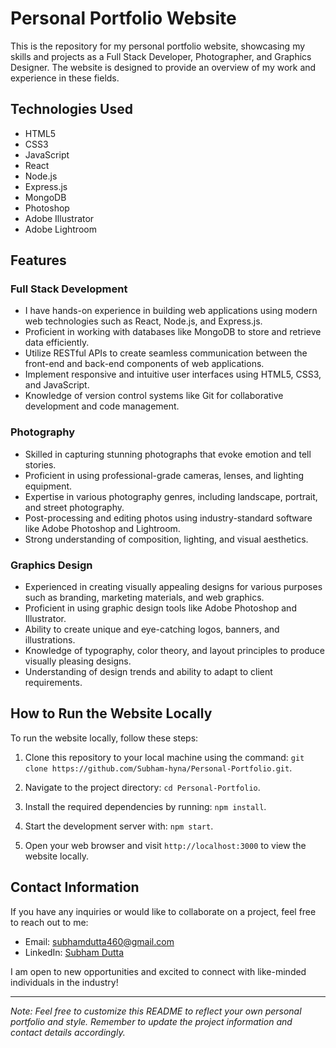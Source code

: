 # Personal Portfolio Website

This is the repository for my personal portfolio website, showcasing my skills and projects as a Full Stack Developer, Photographer, and Graphics Designer. The website is designed to provide an overview of my work and experience in these fields.

## Technologies Used

- HTML5
- CSS3
- JavaScript
- React
- Node.js
- Express.js
- MongoDB
- Photoshop
- Adobe Illustrator
- Adobe Lightroom

## Features

### Full Stack Development
- I have hands-on experience in building web applications using modern web technologies such as React, Node.js, and Express.js.
- Proficient in working with databases like MongoDB to store and retrieve data efficiently.
- Utilize RESTful APIs to create seamless communication between the front-end and back-end components of web applications.
- Implement responsive and intuitive user interfaces using HTML5, CSS3, and JavaScript.
- Knowledge of version control systems like Git for collaborative development and code management.

### Photography
- Skilled in capturing stunning photographs that evoke emotion and tell stories.
- Proficient in using professional-grade cameras, lenses, and lighting equipment.
- Expertise in various photography genres, including landscape, portrait, and street photography.
- Post-processing and editing photos using industry-standard software like Adobe Photoshop and Lightroom.
- Strong understanding of composition, lighting, and visual aesthetics.

### Graphics Design
- Experienced in creating visually appealing designs for various purposes such as branding, marketing materials, and web graphics.
- Proficient in using graphic design tools like Adobe Photoshop and Illustrator.
- Ability to create unique and eye-catching logos, banners, and illustrations.
- Knowledge of typography, color theory, and layout principles to produce visually pleasing designs.
- Understanding of design trends and ability to adapt to client requirements.

## How to Run the Website Locally

To run the website locally, follow these steps:

1. Clone this repository to your local machine using the command: `git clone https://github.com/Subham-hyna/Personal-Portfolio.git`.

2. Navigate to the project directory: `cd Personal-Portfolio`.

3. Install the required dependencies by running: `npm install`.

4. Start the development server with: `npm start`.

5. Open your web browser and visit `http://localhost:3000` to view the website locally.

## Contact Information

If you have any inquiries or would like to collaborate on a project, feel free to reach out to me:

- Email: [subhamdutta460@gmail.com](mailto:subhamdutta460@gmail.com)
- LinkedIn: [Subham Dutta](https://www.linkedin.com/in/subhamdutta02)

I am open to new opportunities and excited to connect with like-minded individuals in the industry!

---

*Note: Feel free to customize this README to reflect your own personal portfolio and style. Remember to update the project information and contact details accordingly.*
